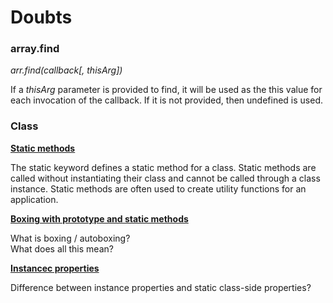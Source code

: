 # Doubts

### array.find

_arr.find(callback[, thisArg])_

If a _thisArg_ parameter is provided to find, it will be used as the this value for each invocation of the callback. If it is not provided, then undefined is used.

### Class
[**Static methods**](https://developer.mozilla.org/en-US/docs/Web/JavaScript/Reference/Classes#Static_methods)

   The static keyword defines a static method for a class. Static methods are called without instantiating their class and cannot be called through a class instance. Static methods are often used to create utility functions for an application.

[**Boxing with prototype and static methods**](https://developer.mozilla.org/en-US/docs/Web/JavaScript/Reference/Classes#Boxing_with_prototype_and_static_methods)

   What is boxing / autoboxing?  
   What does all this mean?

[**Instancec properties**](https://developer.mozilla.org/en-US/docs/Web/JavaScript/Reference/Classes#Instance_properties)

   Difference between instance properties and static class-side properties?

